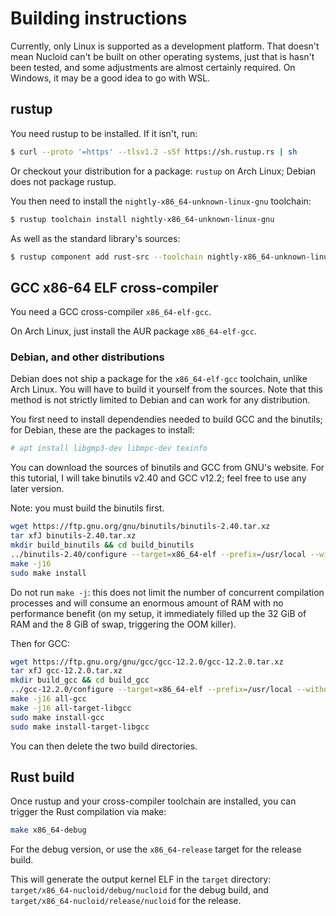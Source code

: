 # Building instructions #

Currently, only Linux is supported as a development platform. That doesn't mean
Nucloid can't be built on other operating systems, just that is hasn't been
tested, and some adjustments are almost certainly required. On Windows, it may
be a good idea to go with WSL.

## rustup ##

You need rustup to be installed. If it isn't, run:

```sh
$ curl --proto '=https' --tlsv1.2 -sSf https://sh.rustup.rs | sh
```

Or checkout your distribution for a package: `rustup` on Arch Linux; Debian does
not package rustup.

You then need to install the `nightly-x86_64-unknown-linux-gnu` toolchain:

```sh
$ rustup toolchain install nightly-x86_64-unknown-linux-gnu
```

As well as the standard library's sources:

```sh
$ rustup component add rust-src --toolchain nightly-x86_64-unknown-linux-gnu
```

## GCC x86-64 ELF cross-compiler ##

You need a GCC cross-compiler `x86_64-elf-gcc`.

On Arch Linux, just install the AUR package `x86_64-elf-gcc`.

### Debian, and other distributions ###

Debian does not ship a package for the `x86_64-elf-gcc` toolchain, unlike Arch
Linux. You will have to build it yourself from the sources. Note that this
method is not strictly limited to Debian and can work for any distribution.

You first need to install dependendies needed to build GCC and the binutils;
for Debian, these are the packages to install:

```sh
# apt install libgmp3-dev libmpc-dev texinfo
```

You can download the sources of binutils and GCC from GNU's website. For this
tutorial, I will take binutils v2.40 and GCC v12.2; feel free to use any later
version.

Note: you must build the binutils first.

```sh
wget https://ftp.gnu.org/gnu/binutils/binutils-2.40.tar.xz
tar xfJ binutils-2.40.tar.xz
mkdir build_binutils && cd build_binutils
../binutils-2.40/configure --target=x86_64-elf --prefix=/usr/local --with-sysroot --disable-werror
make -j16
sudo make install
```

Do not run `make -j`: this does not limit the number of concurrent compilation
processes and will consume an enormous amount of RAM with no performance
benefit (on my setup, it immediately filled up the 32 GiB of RAM and the 8 GiB
of swap, triggering the OOM killer).

Then for GCC:

```sh
wget https://ftp.gnu.org/gnu/gcc/gcc-12.2.0/gcc-12.2.0.tar.xz
tar xfJ gcc-12.2.0.tar.xz
mkdir build_gcc && cd build_gcc
../gcc-12.2.0/configure --target=x86_64-elf --prefix=/usr/local --without-headers
make -j16 all-gcc
make -j16 all-target-libgcc
sudo make install-gcc
sudo make install-target-libgcc
```

You can then delete the two build directories.

## Rust build ##

Once rustup and your cross-compiler toolchain are installed, you can trigger the
Rust compilation via make:

```sh
make x86_64-debug
```

For the debug version, or use the `x86_64-release` target for the release build.

This will generate the output kernel ELF in the `target` directory:
`target/x86_64-nucloid/debug/nucloid` for the debug build, and
`target/x86_64-nucloid/release/nucloid` for the release.
